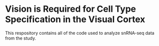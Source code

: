 # Vision is Required for Cell Type Specification in the Visual Cortex

This respository contains all of the code used to analyze snRNA-seq data from the study. 
